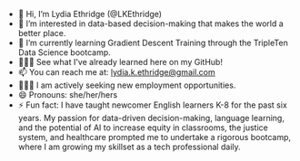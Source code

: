 - 👋 Hi, I’m Lydia Ethridge (@LKEthridge)
- 👀 I’m interested in data-based decision-making that makes the world a better place.
- 🌱 I’m currently learning Gradient Descent Training through the TripleTen Data Science bootcamp.
- 👩🏼‍🎓 See what I've already learned here on my GitHub!
- 📫 You can reach me at: lydia.k.ethridge@gmail.com
- 🙋🏾‍♀️ I am actively seeking new employment opportunities.
- 😄 Pronouns: she/her/hers
- ⚡ Fun fact: I have taught newcomer English learners K-8 for the past six years.  My passion for data-driven decision-making, language learning, and the potential of AI to increase equity in classrooms, the justice system, and healthcare prompted me to undertake a rigorous bootcamp, where I am growing my skillset as a tech professional daily.
